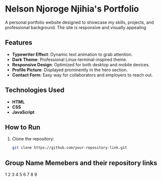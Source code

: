 # Nelson Njoroge Njihia's Portfolio

A personal portfolio website designed to showcase my skills, projects, and professional background. The site is responsive and visually appealing

## Features

- **Typewriter Effect**: Dynamic text animation to grab attention.
- **Dark Theme**: Professional Linux-terminal-inspired theme.
- **Responsive Design**: Optimized for both desktop and mobile devices.
- **Profile Picture**: Displayed prominently in the hero section.
- **Contact Form**: Easy way for collaborators and employers to reach out.

## Technologies Used

- **HTML**
- **CSS**
- **JavaScript**

## How to Run

1. Clone the repository:
   ```bash
   git clone https://github.com/your-repository-link.git


## Group Name Memebers and their repository links

1
2
3
4
5
6
7
8
9

